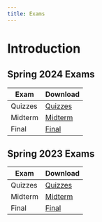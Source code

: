 ```yaml
---
title: Exams
---
```


# Introduction


## Spring 2024 Exams

| Exam | Download |
| --------- | ---- |
| Quizzes   | [Quizzes](../assets/archive/sp24/exams/SP24_RL_Quizzes.zip) |
| Midterm   | [Midterm](../assets/archive/sp24/exams/SP24_RL_Midterm.zip) |
| Final     | [Final](../assets/archive/sp24/exams/SP24_RL_Final.zip) |

## Spring 2023 Exams

| Exam | Download |
| --------- | ---- |
| Quizzes   | [Quizzes](../assets/archive/sp23/exams/SP23_RL_Quizzes.zip) |
| Midterm   | [Midterm](../assets/archive/sp23/exams/SP23_RL_Midterm.zip) |
| Final     | [Final](../assets/archive/sp23/exams/SP23_RL_Final.zip) |